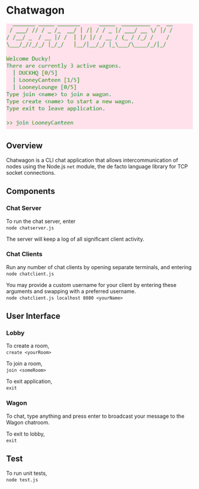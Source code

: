 # Chatwagon
![Chatwagon Screenshot](./chatwagon_banner.png)

## Overview 
Chatwagon is a CLI chat application that allows intercommunication of nodes using the Node.js `net` module, the de facto language library for TCP socket connections.

## Components 
### Chat Server
To run the chat server, enter  
`node chatserver.js` 

The server will keep a log of all significant client activity.

### Chat Clients 
Run any number of chat clients by opening separate terminals, and entering  
`node chatclient.js` 

You may provide a custom username for your client by entering these arguments and swapping <yourName> with a preferred username.  
`node chatclient.js localhost 8080 <yourName>`

## User Interface
### Lobby
To create a room,  
`create <yourRoom>` 

To join a room,  
`join <someRoom>` 

To exit application,  
`exit`

### Wagon
To chat, type anything and press enter to broadcast your message to the Wagon chatroom. 

To exit to lobby,  
`exit`

## Test
To run unit tests,  
`node test.js`

